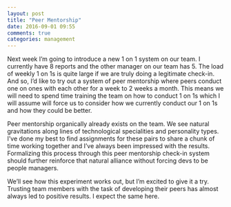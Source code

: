 ```yaml
---
layout: post
title: "Peer Mentorship"
date: 2016-09-01 09:55
comments: true
categories: management
---
```


Next week I’m going to introduce a new 1 on 1 system on our team. I currently have 8 reports and the other manager on our team has 5. The load of weekly 1 on 1s is quite large if we are truly doing a legitimate check-in. And so, I’d like to try out a system of peer mentorship where peers conduct one on ones with each other for a week to 2 weeks a month. This means we will need to spend time training the team on how to conduct 1 on 1s which I will assume will force us to consider how we currently conduct our 1 on 1s and how they could be better.

Peer mentorship organically already exists on the team. We see natural gravitations along lines of technological specialities and personality types. I’ve done my best to find assignments for these pairs to share a chunk of time working together and I’ve always been impressed with the results. Formalizing this process through this peer mentorship check-in system should further reinforce that natural alliance without forcing devs to be people managers.

We’ll see how this experiment works out, but I’m excited to give it a try. Trusting team members with the task of developing their peers has almost always led to positive results. I expect the same here.
